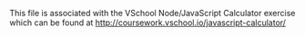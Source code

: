 This file is associated with the VSchool Node/JavaScript Calculator exercise which can be found at http://coursework.vschool.io/javascript-calculator/